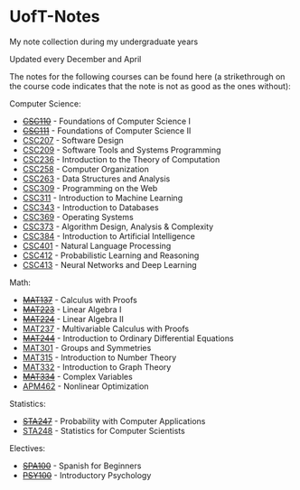 # UofT-Notes
My note collection during my undergraduate years

Updated every December and April

The notes for the following courses can be found here (a strikethrough on the course code indicates that the note is not as good as the ones without):

Computer Science:
  - [~~CSC110~~](suboptimal/CSC110.pdf) - Foundations of Computer Science I
  - [~~CSC111~~](suboptimal/CSC111.pdf) - Foundations of Computer Science II
  - [CSC207](CSC207.pdf) - Software Design
  - [CSC209](CSC209.pdf) - Software Tools and Systems Programming
  - [CSC236](CSC236.pdf) - Introduction to the Theory of Computation
  - [CSC258](CSC258.pdf) - Computer Organization
  - [CSC263](CSC263.pdf) - Data Structures and Analysis
  - [CSC309](CSC309.pdf) - Programming on the Web
  - [CSC311](CSC311.pdf) - Introduction to Machine Learning
  - [CSC343](CSC343.pdf) - Introduction to Databases
  - [CSC369](CSC369.pdf) - Operating Systems
  - [CSC373](CSC373.pdf) - Algorithm Design, Analysis & Complexity
  - [CSC384](CSC384.pdf) - Introduction to Artificial Intelligence
  - [CSC401](CSC401.pdf) - Natural Language Processing
  - [CSC412](CSC412.pdf) - Probabilistic Learning and Reasoning
  - [CSC413](CSC413.pdf) - Neural Networks and Deep Learning

Math:
  - [~~MAT137~~](suboptimal/MAT137.pdf) - Calculus with Proofs
  - [~~MAT223~~](suboptimal/MAT223.pdf) - Linear Algebra I
  - [~~MAT224~~](suboptimal/MAT224.pdf) - Linear Algebra II
  - [MAT237](MAT237.pdf) - Multivariable Calculus with Proofs
  - [~~MAT244~~](suboptimal/MAT244.pdf) - Introduction to Ordinary Differential Equations
  - [MAT301](MAT301.pdf) - Groups and Symmetries
  - [MAT315](MAT315.pdf) - Introduction to Number Theory
  - [MAT332](MAT332.pdf) - Introduction to Graph Theory
  - [~~MAT334~~](suboptimal/MAT334.pdf) - Complex Variables
  - [APM462](APM462.pdf) - Nonlinear Optimization

Statistics:
  - [~~STA247~~](suboptimal/STA247.pdf) - Probability with Computer Applications
  - [STA248](STA248.pdf) - Statistics for Computer Scientists

Electives:
  - [~~SPA100~~](suboptimal/SPA100.pdf) - Spanish for Beginners
  - [~~PSY100~~](suboptimal/PSY100.pdf) - Introductory Psychology
